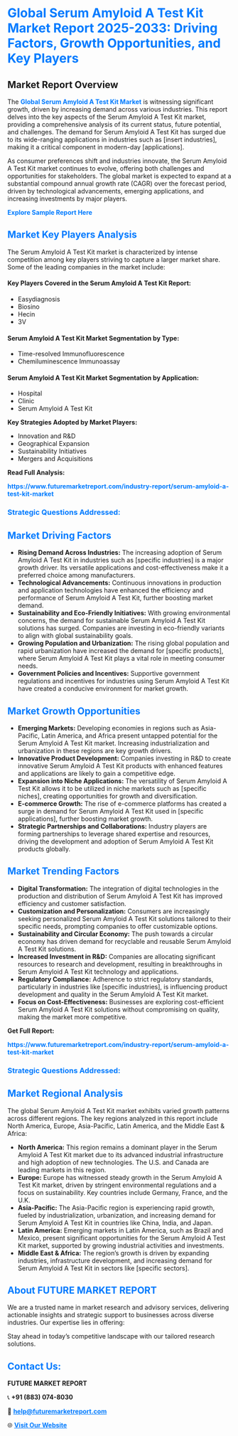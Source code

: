 <h1 style="color: #007BFF;">Global Serum Amyloid A Test Kit Market Report 2025-2033: Driving Factors, Growth Opportunities, and Key Players</h1>

<section id="overview">
<h2>Market Report Overview</h2>
<p>The <a href="https://www.futuremarketreport.com/industry-report/serum-amyloid-a-test-kit-market" style="color: #007BFF; text-decoration: none;"><strong>Global Serum Amyloid A Test Kit Market</strong></a> is witnessing significant growth, driven by increasing demand across various industries. This report delves into the key aspects of the Serum Amyloid A Test Kit market, providing a comprehensive analysis of its current status, future potential, and challenges. The demand for Serum Amyloid A Test Kit has surged due to its wide-ranging applications in industries such as [insert industries], making it a critical component in modern-day [applications].</p>
<p>As consumer preferences shift and industries innovate, the Serum Amyloid A Test Kit market continues to evolve, offering both challenges and opportunities for stakeholders. The global market is expected to expand at a substantial compound annual growth rate (CAGR) over the forecast period, driven by technological advancements, emerging applications, and increasing investments by major players.</p>
</section>

<section id="overview">
<p><a href="https://www.futuremarketreport.com/request-sample/reportId=123249" style="color: #007BFF; text-decoration: none;"><strong>Explore Sample Report Here</strong></a></p>
</section>

<section id="key-players">
<h2 style="color: #007BFF;">Market Key Players Analysis</h2>
<p>The Serum Amyloid A Test Kit market is characterized by intense competition among key players striving to capture a larger market share. Some of the leading companies in the market include:</p>
<h4>Key Players Covered in the Serum Amyloid A Test Kit Report:</h4>
<ul><li>Easydiagnosis</li><li>Biosino</li><li>Hecin</li><li>3V</li></ul>
<h4>Serum Amyloid A Test Kit Market Segmentation by Type:</h4>
<ul><li>Time-resolved Immunofluorescence</li><li>Chemiluminescence Immunoassay</li></ul>

<h4>Serum Amyloid A Test Kit Market Segmentation by Application:</h4>
<ul><li>Hospital</li><li>Clinic</li><li>Serum Amyloid A Test Kit</li></ul>
<p><strong>Key Strategies Adopted by Market Players:</strong></p>
<ul>
<li>Innovation and R&D</li>
<li>Geographical Expansion</li>
<li>Sustainability Initiatives</li>
<li>Mergers and Acquisitions</li>
</ul>
</section>

<section>
<p><strong>Read Full Analysis: </strong></p><a href="https://www.futuremarketreport.com/industry-report/serum-amyloid-a-test-kit-market" style="color: #007BFF; text-decoration: none;"><strong>https://www.futuremarketreport.com/industry-report/serum-amyloid-a-test-kit-market</strong></a>
<h3 style="color: #007BFF;">Strategic Questions Addressed:</h3>
</section>

<section id="driving-factors">
<h2 style="color: #007BFF;">Market Driving Factors</h2>
<ul>
<li><strong>Rising Demand Across Industries:</strong> The increasing adoption of Serum Amyloid A Test Kit in industries such as [specific industries] is a major growth driver. Its versatile applications and cost-effectiveness make it a preferred choice among manufacturers.</li>
<li><strong>Technological Advancements:</strong> Continuous innovations in production and application technologies have enhanced the efficiency and performance of Serum Amyloid A Test Kit, further boosting market demand.</li>
<li><strong>Sustainability and Eco-Friendly Initiatives:</strong> With growing environmental concerns, the demand for sustainable Serum Amyloid A Test Kit solutions has surged. Companies are investing in eco-friendly variants to align with global sustainability goals.</li>
<li><strong>Growing Population and Urbanization:</strong> The rising global population and rapid urbanization have increased the demand for [specific products], where Serum Amyloid A Test Kit plays a vital role in meeting consumer needs.</li>
<li><strong>Government Policies and Incentives:</strong> Supportive government regulations and incentives for industries using Serum Amyloid A Test Kit have created a conducive environment for market growth.</li>
</ul>
</section>

<section id="growth-opportunities">
<h2 style="color: #007BFF;">Market Growth Opportunities</h2>
<ul>
<li><strong>Emerging Markets:</strong> Developing economies in regions such as Asia-Pacific, Latin America, and Africa present untapped potential for the Serum Amyloid A Test Kit market. Increasing industrialization and urbanization in these regions are key growth drivers.</li>
<li><strong>Innovative Product Development:</strong> Companies investing in R&D to create innovative Serum Amyloid A Test Kit products with enhanced features and applications are likely to gain a competitive edge.</li>
<li><strong>Expansion into Niche Applications:</strong> The versatility of Serum Amyloid A Test Kit allows it to be utilized in niche markets such as [specific niches], creating opportunities for growth and diversification.</li>
<li><strong>E-commerce Growth:</strong> The rise of e-commerce platforms has created a surge in demand for Serum Amyloid A Test Kit used in [specific applications], further boosting market growth.</li>
<li><strong>Strategic Partnerships and Collaborations:</strong> Industry players are forming partnerships to leverage shared expertise and resources, driving the development and adoption of Serum Amyloid A Test Kit products globally.</li>
</ul>
</section>

<section id="trending-factors">
<h2 style="color: #007BFF;">Market Trending Factors</h2>
<ul>
<li><strong>Digital Transformation:</strong> The integration of digital technologies in the production and distribution of Serum Amyloid A Test Kit has improved efficiency and customer satisfaction.</li>
<li><strong>Customization and Personalization:</strong> Consumers are increasingly seeking personalized Serum Amyloid A Test Kit solutions tailored to their specific needs, prompting companies to offer customizable options.</li>
<li><strong>Sustainability and Circular Economy:</strong> The push towards a circular economy has driven demand for recyclable and reusable Serum Amyloid A Test Kit solutions.</li>
<li><strong>Increased Investment in R&D:</strong> Companies are allocating significant resources to research and development, resulting in breakthroughs in Serum Amyloid A Test Kit technology and applications.</li>
<li><strong>Regulatory Compliance:</strong> Adherence to strict regulatory standards, particularly in industries like [specific industries], is influencing product development and quality in the Serum Amyloid A Test Kit market.</li>
<li><strong>Focus on Cost-Effectiveness:</strong> Businesses are exploring cost-efficient Serum Amyloid A Test Kit solutions without compromising on quality, making the market more competitive.</li>
</ul>
</section>

<section>
<p><strong>Get Full Report: </strong></p><a href="https://www.futuremarketreport.com/industry-report/serum-amyloid-a-test-kit-market" style="color: #007BFF; text-decoration: none;"><strong>https://www.futuremarketreport.com/industry-report/serum-amyloid-a-test-kit-market</strong></a>
<h3 style="color: #007BFF;">Strategic Questions Addressed:</h3>
</section>


<section id="regional-analysis">
<h2 style="color: #007BFF;">Market Regional Analysis</h2>
<p>The global Serum Amyloid A Test Kit market exhibits varied growth patterns across different regions. The key regions analyzed in this report include North America, Europe, Asia-Pacific, Latin America, and the Middle East & Africa:</p>
<ul>
<li><strong>North America:</strong> This region remains a dominant player in the Serum Amyloid A Test Kit market due to its advanced industrial infrastructure and high adoption of new technologies. The U.S. and Canada are leading markets in this region.</li>
<li><strong>Europe:</strong> Europe has witnessed steady growth in the Serum Amyloid A Test Kit market, driven by stringent environmental regulations and a focus on sustainability. Key countries include Germany, France, and the U.K.</li>
<li><strong>Asia-Pacific:</strong> The Asia-Pacific region is experiencing rapid growth, fueled by industrialization, urbanization, and increasing demand for Serum Amyloid A Test Kit in countries like China, India, and Japan.</li>
<li><strong>Latin America:</strong> Emerging markets in Latin America, such as Brazil and Mexico, present significant opportunities for the Serum Amyloid A Test Kit market, supported by growing industrial activities and investments.</li>
<li><strong>Middle East & Africa:</strong> The region’s growth is driven by expanding industries, infrastructure development, and increasing demand for Serum Amyloid A Test Kit in sectors like [specific sectors].</li>
</ul>
</section>

<footer>
<h2 style="color: #007BFF;">About FUTURE MARKET REPORT</h2>
<p>We are a trusted name in market research and advisory services, delivering actionable insights and strategic support to businesses across diverse industries. Our expertise lies in offering:</p>

<p>Stay ahead in today’s competitive landscape with our tailored research solutions.</p>

<h2 style="color: #007BFF;">Contact Us:</h2>
<p><strong>FUTURE MARKET REPORT</strong></p>
<p>📞 <strong>+91 (883) 074-8030</strong></p>
<p>📧 <strong><a href="mailto:help@futuremarketreport.com" style="color: #007BFF;">help@futuremarketreport.com</a></strong></p>
<p>🌐 <strong><a href="https://www.futuremarketreport.com/" style="color: #007BFF;">Visit Our Website</a></strong></p>
</footer>